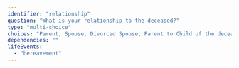 ```yaml
---
identifier: "relationship"
question: "What is your relationship to the deceased?"
type: "multi-choice"
choices: "Parent, Spouse, Divorced Spouse, Parent to Child of the deceased, Child, Dependent non-biological child"
dependencies: ""
lifeEvents: 
  - "bereavement"
---
```


